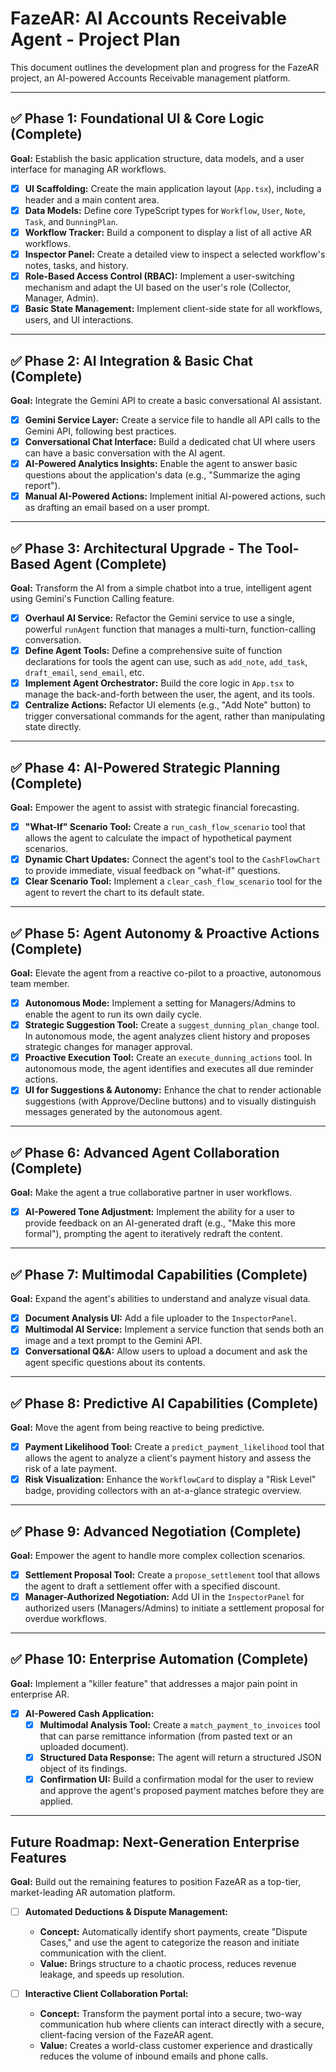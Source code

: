 
# FazeAR: AI Accounts Receivable Agent - Project Plan

This document outlines the development plan and progress for the FazeAR project, an AI-powered Accounts Receivable management platform.

---

## ✅ Phase 1: Foundational UI & Core Logic (Complete)

**Goal:** Establish the basic application structure, data models, and a user interface for managing AR workflows.

-   [x] **UI Scaffolding:** Create the main application layout (`App.tsx`), including a header and a main content area.
-   [x] **Data Models:** Define core TypeScript types for `Workflow`, `User`, `Note`, `Task`, and `DunningPlan`.
-   [x] **Workflow Tracker:** Build a component to display a list of all active AR workflows.
-   [x] **Inspector Panel:** Create a detailed view to inspect a selected workflow's notes, tasks, and history.
-   [x] **Role-Based Access Control (RBAC):** Implement a user-switching mechanism and adapt the UI based on the user's role (Collector, Manager, Admin).
-   [x] **Basic State Management:** Implement client-side state for all workflows, users, and UI interactions.

---

## ✅ Phase 2: AI Integration & Basic Chat (Complete)

**Goal:** Integrate the Gemini API to create a basic conversational AI assistant.

-   [x] **Gemini Service Layer:** Create a service file to handle all API calls to the Gemini API, following best practices.
-   [x] **Conversational Chat Interface:** Build a dedicated chat UI where users can have a basic conversation with the AI agent.
-   [x] **AI-Powered Analytics Insights:** Enable the agent to answer basic questions about the application's data (e.g., "Summarize the aging report").
-   [x] **Manual AI-Powered Actions:** Implement initial AI-powered actions, such as drafting an email based on a user prompt.

---

## ✅ Phase 3: Architectural Upgrade - The Tool-Based Agent (Complete)

**Goal:** Transform the AI from a simple chatbot into a true, intelligent agent using Gemini's Function Calling feature.

-   [x] **Overhaul AI Service:** Refactor the Gemini service to use a single, powerful `runAgent` function that manages a multi-turn, function-calling conversation.
-   [x] **Define Agent Tools:** Define a comprehensive suite of function declarations for tools the agent can use, such as `add_note`, `add_task`, `draft_email`, `send_email`, etc.
-   [x] **Implement Agent Orchestrator:** Build the core logic in `App.tsx` to manage the back-and-forth between the user, the agent, and its tools.
-   [x] **Centralize Actions:** Refactor UI elements (e.g., "Add Note" button) to trigger conversational commands for the agent, rather than manipulating state directly.

---

## ✅ Phase 4: AI-Powered Strategic Planning (Complete)

**Goal:** Empower the agent to assist with strategic financial forecasting.

-   [x] **"What-If" Scenario Tool:** Create a `run_cash_flow_scenario` tool that allows the agent to calculate the impact of hypothetical payment scenarios.
-   [x] **Dynamic Chart Updates:** Connect the agent's tool to the `CashFlowChart` to provide immediate, visual feedback on "what-if" questions.
-   [x] **Clear Scenario Tool:** Implement a `clear_cash_flow_scenario` tool for the agent to revert the chart to its default state.

---

## ✅ Phase 5: Agent Autonomy & Proactive Actions (Complete)

**Goal:** Elevate the agent from a reactive co-pilot to a proactive, autonomous team member.

-   [x] **Autonomous Mode:** Implement a setting for Managers/Admins to enable the agent to run its own daily cycle.
-   [x] **Strategic Suggestion Tool:** Create a `suggest_dunning_plan_change` tool. In autonomous mode, the agent analyzes client history and proposes strategic changes for manager approval.
-   [x] **Proactive Execution Tool:** Create an `execute_dunning_actions` tool. In autonomous mode, the agent identifies and executes all due reminder actions.
-   [x] **UI for Suggestions & Autonomy:** Enhance the chat to render actionable suggestions (with Approve/Decline buttons) and to visually distinguish messages generated by the autonomous agent.

---

## ✅ Phase 6: Advanced Agent Collaboration (Complete)

**Goal:** Make the agent a true collaborative partner in user workflows.

-   [x] **AI-Powered Tone Adjustment:** Implement the ability for a user to provide feedback on an AI-generated draft (e.g., "Make this more formal"), prompting the agent to iteratively redraft the content.

---

## ✅ Phase 7: Multimodal Capabilities (Complete)

**Goal:** Expand the agent's abilities to understand and analyze visual data.

-   [x] **Document Analysis UI:** Add a file uploader to the `InspectorPanel`.
-   [x] **Multimodal AI Service:** Implement a service function that sends both an image and a text prompt to the Gemini API.
-   [x] **Conversational Q&A:** Allow users to upload a document and ask the agent specific questions about its contents.

---

## ✅ Phase 8: Predictive AI Capabilities (Complete)

**Goal:** Move the agent from being reactive to being predictive.

-   [x] **Payment Likelihood Tool:** Create a `predict_payment_likelihood` tool that allows the agent to analyze a client's payment history and assess the risk of a late payment.
-   [x] **Risk Visualization:** Enhance the `WorkflowCard` to display a "Risk Level" badge, providing collectors with an at-a-glance strategic overview.

---

## ✅ Phase 9: Advanced Negotiation (Complete)

**Goal:** Empower the agent to handle more complex collection scenarios.

-   [x] **Settlement Proposal Tool:** Create a `propose_settlement` tool that allows the agent to draft a settlement offer with a specified discount.
-   [x] **Manager-Authorized Negotiation:** Add UI in the `InspectorPanel` for authorized users (Managers/Admins) to initiate a settlement proposal for overdue workflows.

---

## ✅ Phase 10: Enterprise Automation (Complete)

**Goal:** Implement a "killer feature" that addresses a major pain point in enterprise AR.

-   [x] **AI-Powered Cash Application:**
    -   [x] **Multimodal Analysis Tool:** Create a `match_payment_to_invoices` tool that can parse remittance information (from pasted text or an uploaded document).
    -   [x] **Structured Data Response:** The agent will return a structured JSON object of its findings.
    -   [x] **Confirmation UI:** Build a confirmation modal for the user to review and approve the agent's proposed payment matches before they are applied.

---

## Future Roadmap: Next-Generation Enterprise Features

**Goal:** Build out the remaining features to position FazeAR as a top-tier, market-leading AR automation platform.

-   [ ] **Automated Deductions & Dispute Management:**
    -   **Concept:** Automatically identify short payments, create "Dispute Cases," and use the agent to categorize the reason and initiate communication with the client.
    -   **Value:** Brings structure to a chaotic process, reduces revenue leakage, and speeds up resolution.

-   [ ] **Interactive Client Collaboration Portal:**
    -   **Concept:** Transform the payment portal into a secure, two-way communication hub where clients can interact directly with a secure, client-facing version of the FazeAR agent.
    -   **Value:** Creates a world-class customer experience and drastically reduces the volume of inbound emails and phone calls.
